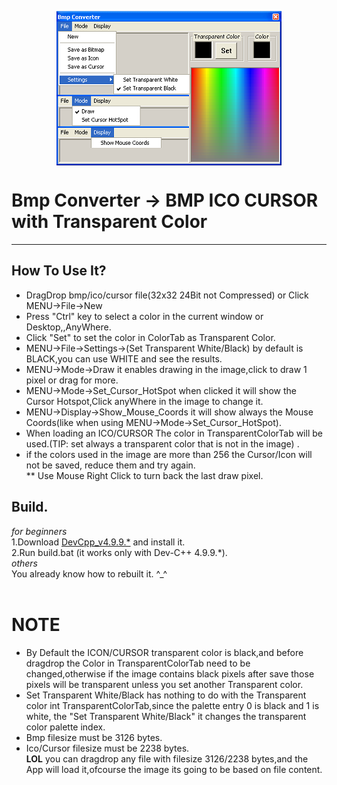 <p align="center">
<img align="center" width="360" height="247" src="https://raw.githubusercontent.com/AM71113363/BmpConverter/master/info.png">
</p>

# Bmp Converter -> BMP ICO CURSOR with Transparent Color
-----

## How To Use It?<br>
* DragDrop bmp/ico/cursor file(32x32 24Bit not Compressed) or Click MENU->File->New<br>
* Press "Ctrl" key to select a color in the current window or Desktop,,AnyWhere.<br>
* Click "Set" to set the color in ColorTab as Transparent Color.<br>
* MENU->File->Settings->(Set Transparent White/Black) by default is BLACK,you can use WHITE and see the results.<br>
* MENU->Mode->Draw it enables drawing in the image,click to draw 1 pixel or drag for more.<br>
* MENU->Mode->Set_Cursor_HotSpot when clicked it will show the Cursor Hotspot,Click anyWhere in the image to change it.<br>
* MENU->Display->Show_Mouse_Coords it will show always the Mouse Coords(like when using MENU->Mode->Set_Cursor_HotSpot).<br>
* When loading an ICO/CURSOR The color in TransparentColorTab will be used.(TIP: set always a transparent color that is not in the image) .<br>
* if the colors used in the image are more than 256 the Cursor/Icon will not be saved, reduce them and try again.<br>
** Use Mouse Right Click to turn back the last draw pixel.<br>

## Build.
_for beginners_ <br>
1.Download [DevCpp_v4.9.9.*](http://www.bloodshed.net/) and install it.<br>
2.Run build.bat (it works only with Dev-C++ 4.9.9.*).<br>
_others_ <br>
You already know how to rebuilt it. ^_^<br>
<br>

# NOTE
* By Default the ICON/CURSOR transparent color is black,and before dragdrop the Color in TransparentColorTab need to be changed,otherwise 
if the image contains black pixels after save those pixels will be transparent unless you set another Transparent color.<br>
* Set Transparent White/Black has nothing to do with the Transparent color int TransparentColorTab,since the palette entry 0 is black and 1 is white,
the "Set Transparent White/Black" it changes the transparent color palette index.<br>
* Bmp filesize must be 3126 bytes.<br>
* Ico/Cursor filesize must be 2238 bytes.<br>
**LOL** you can dragdrop any file with filesize 3126/2238 bytes,and the App will load it,ofcourse the image its going to be based on file content.<br>

